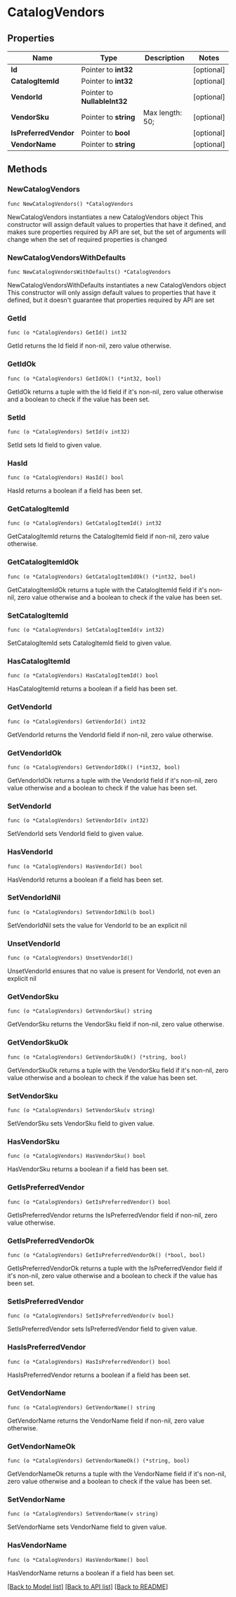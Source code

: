 # CatalogVendors

## Properties

Name | Type | Description | Notes
------------ | ------------- | ------------- | -------------
**Id** | Pointer to **int32** |  | [optional] 
**CatalogItemId** | Pointer to **int32** |  | [optional] 
**VendorId** | Pointer to **NullableInt32** |  | [optional] 
**VendorSku** | Pointer to **string** |  Max length: 50; | [optional] 
**IsPreferredVendor** | Pointer to **bool** |  | [optional] 
**VendorName** | Pointer to **string** |  | [optional] 

## Methods

### NewCatalogVendors

`func NewCatalogVendors() *CatalogVendors`

NewCatalogVendors instantiates a new CatalogVendors object
This constructor will assign default values to properties that have it defined,
and makes sure properties required by API are set, but the set of arguments
will change when the set of required properties is changed

### NewCatalogVendorsWithDefaults

`func NewCatalogVendorsWithDefaults() *CatalogVendors`

NewCatalogVendorsWithDefaults instantiates a new CatalogVendors object
This constructor will only assign default values to properties that have it defined,
but it doesn't guarantee that properties required by API are set

### GetId

`func (o *CatalogVendors) GetId() int32`

GetId returns the Id field if non-nil, zero value otherwise.

### GetIdOk

`func (o *CatalogVendors) GetIdOk() (*int32, bool)`

GetIdOk returns a tuple with the Id field if it's non-nil, zero value otherwise
and a boolean to check if the value has been set.

### SetId

`func (o *CatalogVendors) SetId(v int32)`

SetId sets Id field to given value.

### HasId

`func (o *CatalogVendors) HasId() bool`

HasId returns a boolean if a field has been set.

### GetCatalogItemId

`func (o *CatalogVendors) GetCatalogItemId() int32`

GetCatalogItemId returns the CatalogItemId field if non-nil, zero value otherwise.

### GetCatalogItemIdOk

`func (o *CatalogVendors) GetCatalogItemIdOk() (*int32, bool)`

GetCatalogItemIdOk returns a tuple with the CatalogItemId field if it's non-nil, zero value otherwise
and a boolean to check if the value has been set.

### SetCatalogItemId

`func (o *CatalogVendors) SetCatalogItemId(v int32)`

SetCatalogItemId sets CatalogItemId field to given value.

### HasCatalogItemId

`func (o *CatalogVendors) HasCatalogItemId() bool`

HasCatalogItemId returns a boolean if a field has been set.

### GetVendorId

`func (o *CatalogVendors) GetVendorId() int32`

GetVendorId returns the VendorId field if non-nil, zero value otherwise.

### GetVendorIdOk

`func (o *CatalogVendors) GetVendorIdOk() (*int32, bool)`

GetVendorIdOk returns a tuple with the VendorId field if it's non-nil, zero value otherwise
and a boolean to check if the value has been set.

### SetVendorId

`func (o *CatalogVendors) SetVendorId(v int32)`

SetVendorId sets VendorId field to given value.

### HasVendorId

`func (o *CatalogVendors) HasVendorId() bool`

HasVendorId returns a boolean if a field has been set.

### SetVendorIdNil

`func (o *CatalogVendors) SetVendorIdNil(b bool)`

 SetVendorIdNil sets the value for VendorId to be an explicit nil

### UnsetVendorId
`func (o *CatalogVendors) UnsetVendorId()`

UnsetVendorId ensures that no value is present for VendorId, not even an explicit nil
### GetVendorSku

`func (o *CatalogVendors) GetVendorSku() string`

GetVendorSku returns the VendorSku field if non-nil, zero value otherwise.

### GetVendorSkuOk

`func (o *CatalogVendors) GetVendorSkuOk() (*string, bool)`

GetVendorSkuOk returns a tuple with the VendorSku field if it's non-nil, zero value otherwise
and a boolean to check if the value has been set.

### SetVendorSku

`func (o *CatalogVendors) SetVendorSku(v string)`

SetVendorSku sets VendorSku field to given value.

### HasVendorSku

`func (o *CatalogVendors) HasVendorSku() bool`

HasVendorSku returns a boolean if a field has been set.

### GetIsPreferredVendor

`func (o *CatalogVendors) GetIsPreferredVendor() bool`

GetIsPreferredVendor returns the IsPreferredVendor field if non-nil, zero value otherwise.

### GetIsPreferredVendorOk

`func (o *CatalogVendors) GetIsPreferredVendorOk() (*bool, bool)`

GetIsPreferredVendorOk returns a tuple with the IsPreferredVendor field if it's non-nil, zero value otherwise
and a boolean to check if the value has been set.

### SetIsPreferredVendor

`func (o *CatalogVendors) SetIsPreferredVendor(v bool)`

SetIsPreferredVendor sets IsPreferredVendor field to given value.

### HasIsPreferredVendor

`func (o *CatalogVendors) HasIsPreferredVendor() bool`

HasIsPreferredVendor returns a boolean if a field has been set.

### GetVendorName

`func (o *CatalogVendors) GetVendorName() string`

GetVendorName returns the VendorName field if non-nil, zero value otherwise.

### GetVendorNameOk

`func (o *CatalogVendors) GetVendorNameOk() (*string, bool)`

GetVendorNameOk returns a tuple with the VendorName field if it's non-nil, zero value otherwise
and a boolean to check if the value has been set.

### SetVendorName

`func (o *CatalogVendors) SetVendorName(v string)`

SetVendorName sets VendorName field to given value.

### HasVendorName

`func (o *CatalogVendors) HasVendorName() bool`

HasVendorName returns a boolean if a field has been set.


[[Back to Model list]](../README.md#documentation-for-models) [[Back to API list]](../README.md#documentation-for-api-endpoints) [[Back to README]](../README.md)


